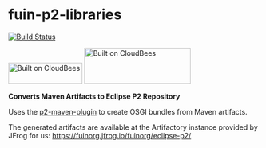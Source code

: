 fuin-p2-libraries
=================

[![Build Status](https://fuin-org.ci.cloudbees.com/job/utils4j/badge/icon)](https://fuin-org.ci.cloudbees.com/job/utils4j/)

<a href="https://www.jfrog.com/blog/jfrog-artifactory-saas-google-cloud-platform-gcp/"><img src="https://raw.github.com/fuinorg/fuin-p2-libraries/master/powered-by-artifactory.png" width="148" height="42" border="0" alt="Built on CloudBees"/></a>
<a href="https://fuin-org.ci.cloudbees.com/job/utils4j"><img src="http://www.fuin.org/images/Button-Built-on-CB-1.png" width="213" height="72" border="0" alt="Built on CloudBees"/></a>

**Converts Maven Artifacts to Eclipse P2 Repository**

Uses the [p2-maven-plugin](https://github.com/reficio/p2-maven-plugin "P2 Maven Plugin") to create OSGI bundles from Maven artifacts.
 
The generated artifacts are available at the Artifactory instance provided by JFrog for us: https://fuinorg.jfrog.io/fuinorg/eclipse-p2/

